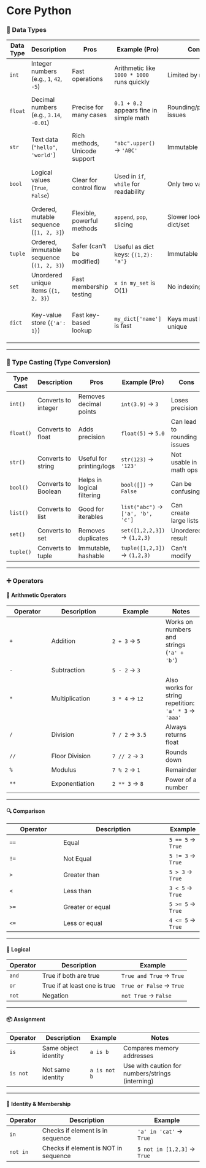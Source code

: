 # Core Python

### 🔢 Data Types

<table><thead><tr><th width="93.14959716796875">Data Type</th><th width="113.8016357421875">Description</th><th width="111.86553955078125">Pros</th><th width="119.610107421875">Example (Pro)</th><th width="110.57476806640625">Cons</th><th>Example (Con)</th></tr></thead><tbody><tr><td><code>int</code></td><td>Integer numbers (e.g., <code>1</code>, <code>42</code>, <code>-5</code>)</td><td>Fast operations</td><td>Arithmetic like <code>1000 * 1000</code> runs quickly</td><td>Limited by memory</td><td>Very large ints use more memory: <code>10**1000</code></td></tr><tr><td><code>float</code></td><td>Decimal numbers (e.g., <code>3.14</code>, <code>-0.01</code>)</td><td>Precise for many cases</td><td><code>0.1 + 0.2</code> appears fine in simple math</td><td>Rounding/precision issues</td><td><code>0.1 + 0.2 == 0.3</code> → <code>False</code> due to binary float representation</td></tr><tr><td><code>str</code></td><td>Text data (<code>"hello"</code>, <code>'world'</code>)</td><td>Rich methods, Unicode support</td><td><code>"abc".upper()</code> → <code>'ABC'</code></td><td>Immutable</td><td><code>"abc"[0] = 'x'</code> → Error</td></tr><tr><td><code>bool</code></td><td>Logical values (<code>True</code>, <code>False</code>)</td><td>Clear for control flow</td><td>Used in <code>if</code>, <code>while</code> for readability</td><td>Only two values</td><td>Can't represent uncertainty beyond <code>True</code>/<code>False</code></td></tr><tr><td><code>list</code></td><td>Ordered, mutable sequence (<code>[1, 2, 3]</code>)</td><td>Flexible, powerful methods</td><td><code>append</code>, <code>pop</code>, slicing</td><td>Slower lookup than dict/set</td><td><code>5 in large_list</code> is O(n)</td></tr><tr><td><code>tuple</code></td><td>Ordered, immutable sequence (<code>(1, 2, 3)</code>)</td><td>Safer (can't be modified)</td><td>Useful as dict keys: <code>{(1,2): 'a'}</code></td><td>Immutable</td><td>Can't <code>append</code> or <code>remove</code></td></tr><tr><td><code>set</code></td><td>Unordered unique items (<code>{1, 2, 3}</code>)</td><td>Fast membership testing</td><td><code>x in my_set</code> is O(1)</td><td>No indexing/order</td><td><code>my_set[0]</code> → Error</td></tr><tr><td><code>dict</code></td><td>Key-value store (<code>{'a': 1}</code>)</td><td>Fast key-based lookup</td><td><code>my_dict['name']</code> is fast</td><td>Keys must be unique</td><td>Duplicate keys overwrite: <code>{'a': 1, 'a': 2}</code> → <code>{'a': 2}</code></td></tr></tbody></table>

***

### 🔄 Type Casting (Type Conversion)

<table><thead><tr><th width="98.9578857421875">Type Cast</th><th width="109.929443359375">Description</th><th width="110.57476806640625">Pros</th><th width="128.6453857421875">Example (Pro)</th><th width="112.51092529296875">Cons</th><th>Example (Con)</th></tr></thead><tbody><tr><td><code>int()</code></td><td>Converts to integer</td><td>Removes decimal points</td><td><code>int(3.9)</code> → <code>3</code></td><td>Loses precision</td><td><code>int(9.99)</code> → <code>9</code></td></tr><tr><td><code>float()</code></td><td>Converts to float</td><td>Adds precision</td><td><code>float(5)</code> → <code>5.0</code></td><td>Can lead to rounding issues</td><td><code>float("3.14") + 1e-16</code> may not be <code>3.1400000000000001</code></td></tr><tr><td><code>str()</code></td><td>Converts to string</td><td>Useful for printing/logs</td><td><code>str(123)</code> → <code>'123'</code></td><td>Not usable in math ops</td><td><code>'10' + 5</code> → TypeError</td></tr><tr><td><code>bool()</code></td><td>Converts to Boolean</td><td>Helps in logical filtering</td><td><code>bool([])</code> → <code>False</code></td><td>Can be confusing</td><td><code>bool("False")</code> → <code>True</code></td></tr><tr><td><code>list()</code></td><td>Converts to list</td><td>Good for iterables</td><td><code>list("abc")</code> → <code>['a', 'b', 'c']</code></td><td>Can create large lists</td><td><code>list(range(1_000_000))</code> → High memory usage</td></tr><tr><td><code>set()</code></td><td>Converts to set</td><td>Removes duplicates</td><td><code>set([1,2,2,3])</code> → <code>{1,2,3}</code></td><td>Unordered result</td><td>No guarantee of element order</td></tr><tr><td><code>tuple()</code></td><td>Converts to tuple</td><td>Immutable, hashable</td><td><code>tuple([1,2,3])</code> → <code>(1,2,3)</code></td><td>Can't modify</td><td><code>my_tuple[0] = 9</code> → Error</td></tr></tbody></table>

***

### ➕ Operators

#### 🧮 Arithmetic Operators

<table><thead><tr><th width="104.52606201171875">Operator</th><th width="157.50421142578125">Description</th><th width="150.33447265625">Example</th><th>Notes</th></tr></thead><tbody><tr><td><code>+</code></td><td>Addition</td><td><code>2 + 3</code> → <code>5</code></td><td>Works on numbers and strings (<code>'a' + 'b'</code>)</td></tr><tr><td><code>-</code></td><td>Subtraction</td><td><code>5 - 2</code> → <code>3</code></td><td></td></tr><tr><td><code>*</code></td><td>Multiplication</td><td><code>3 * 4</code> → <code>12</code></td><td>Also works for string repetition: <code>'a' * 3</code> → <code>'aaa'</code></td></tr><tr><td><code>/</code></td><td>Division</td><td><code>7 / 2</code> → <code>3.5</code></td><td>Always returns float</td></tr><tr><td><code>//</code></td><td>Floor Division</td><td><code>7 // 2</code> → <code>3</code></td><td>Rounds down</td></tr><tr><td><code>%</code></td><td>Modulus</td><td><code>7 % 2</code> → <code>1</code></td><td>Remainder</td></tr><tr><td><code>**</code></td><td>Exponentiation</td><td><code>2 ** 3</code> → <code>8</code></td><td>Power of a number</td></tr></tbody></table>

***

#### 🔍 Comparison

<table><thead><tr><th width="124.739501953125">Operator</th><th width="259.9932861328125">Description</th><th>Example</th></tr></thead><tbody><tr><td><code>==</code></td><td>Equal</td><td><code>5 == 5</code> → <code>True</code></td></tr><tr><td><code>!=</code></td><td>Not Equal</td><td><code>5 != 3</code> → <code>True</code></td></tr><tr><td><code>></code></td><td>Greater than</td><td><code>5 > 3</code> → <code>True</code></td></tr><tr><td><code>&#x3C;</code></td><td>Less than</td><td><code>3 &#x3C; 5</code> → <code>True</code></td></tr><tr><td><code>>=</code></td><td>Greater or equal</td><td><code>5 >= 5</code> → <code>True</code></td></tr><tr><td><code>&#x3C;=</code></td><td>Less or equal</td><td><code>4 &#x3C;= 5</code> → <code>True</code></td></tr></tbody></table>

***

#### 🔗 Logical

| Operator | Description                  | Example                  |
| -------- | ---------------------------- | ------------------------ |
| `and`    | True if both are true        | `True and True` → `True` |
| `or`     | True if at least one is true | `True or False` → `True` |
| `not`    | Negation                     | `not True` → `False`     |

***

#### 📦 Assignment

| Operator | Description          | Example      | Notes                                            |
| -------- | -------------------- | ------------ | ------------------------------------------------ |
| `is`     | Same object identity | `a is b`     | Compares memory addresses                        |
| `is not` | Not same identity    | `a is not b` | Use with caution for numbers/strings (interning) |

***

#### 🧪 Identity & Membership

| Operator | Description                          | Example                     |
| -------- | ------------------------------------ | --------------------------- |
| `in`     | Checks if element is in sequence     | `'a' in 'cat'` → `True`     |
| `not in` | Checks if element is NOT in sequence | `5 not in [1,2,3]` → `True` |
